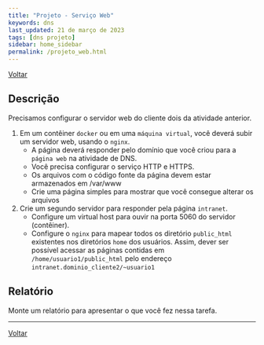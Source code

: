 ```yaml
---
title: "Projeto - Serviço Web"
keywords: dns
last_updated: 21 de março de 2023 
tags: [dns projeto]
sidebar: home_sidebar
permalink: /projeto_web.html
---
```

[Voltar](/projeto.html)

## Descrição

Precisamos configurar o servidor web do cliente dois da atividade anterior.

1. Em um contêiner `docker` ou em uma `máquina virtual`, você deverá subir um servidor web, usando o `nginx`.
    - A página deverá responder pelo domínio que você criou para a `página web` na atividade de DNS. 
    - Você precisa configurar o serviço HTTP e HTTPS.
    - Os arquivos com o código fonte da página devem estar armazenados em /var/www
    - Crie uma página simples para mostrar que você consegue alterar os arquivos
2. Crie um segundo servidor para responder pela página `intranet`. 
    - Configure um virtual host para ouvir na porta 5060 do servidor (contêiner). 
    - Configure o `nginx` para mapear todos os diretório `public_html` existentes nos diretórios `home` dos usuários. Assim, dever ser possível acessar as páginas contidas em `/home/usuario1/public_html` pelo endereço `intranet.dominio_cliente2/~usuario1`

## Relatório

Monte um relatório para apresentar o que você fez nessa tarefa.





---

[Voltar](/projeto.html)